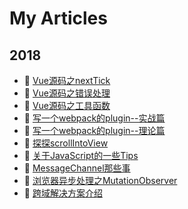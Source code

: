 # My Articles

## 2018
- :book: [Vue源码之nextTick](/2018/Vue源码之nextTick.html)
- :book: [Vue源码之错误处理](/2018/Vue源码之错误处理.html)
- :book: [Vue源码之工具函数](/2018/Vue源码之工具函数.html)
- :book: [写一个webpack的plugin--实战篇](/2018/写一个webpack的plugin--实战篇.html)
- :book: [写一个webpack的plugin--理论篇](/2018/写一个webpack的plugin--理论篇.html)
- :book: [探探scrollIntoView](/2018/探探scrollIntoView.html)
- :book: [关于JavaScript的一些Tips](/2018/关于JavaScript的一些Tips.html)
- :book: [MessageChannel那些事](/2018/MessageChannel那些事.html)
- :book: [浏览器异步处理之MutationObserver](/2018/浏览器异步处理之MutationObserver.html)
- :book: [跨域解决方案介绍](/2018/跨域解决方案.html)
